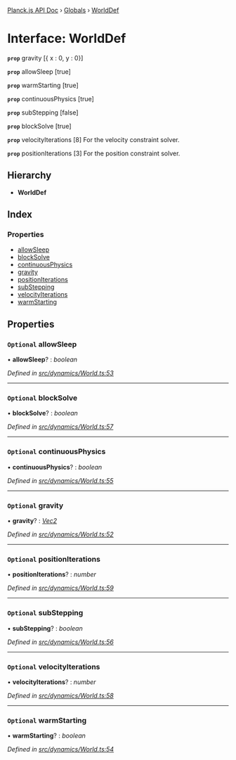 [Planck.js API Doc](../README.md) › [Globals](../globals.md) › [WorldDef](worlddef.md)

# Interface: WorldDef

**`prop`** gravity [{ x : 0, y : 0}]

**`prop`** allowSleep [true]

**`prop`** warmStarting [true]

**`prop`** continuousPhysics [true]

**`prop`** subStepping [false]

**`prop`** blockSolve [true]

**`prop`** velocityIterations [8] For the velocity constraint solver.

**`prop`** positionIterations [3] For the position constraint solver.

## Hierarchy

* **WorldDef**

## Index

### Properties

* [allowSleep](worlddef.md#optional-allowsleep)
* [blockSolve](worlddef.md#optional-blocksolve)
* [continuousPhysics](worlddef.md#optional-continuousphysics)
* [gravity](worlddef.md#optional-gravity)
* [positionIterations](worlddef.md#optional-positioniterations)
* [subStepping](worlddef.md#optional-substepping)
* [velocityIterations](worlddef.md#optional-velocityiterations)
* [warmStarting](worlddef.md#optional-warmstarting)

## Properties

### `Optional` allowSleep

• **allowSleep**? : *boolean*

*Defined in [src/dynamics/World.ts:53](https://github.com/shakiba/planck.js/blob/b8c946c/src/dynamics/World.ts#L53)*

___

### `Optional` blockSolve

• **blockSolve**? : *boolean*

*Defined in [src/dynamics/World.ts:57](https://github.com/shakiba/planck.js/blob/b8c946c/src/dynamics/World.ts#L57)*

___

### `Optional` continuousPhysics

• **continuousPhysics**? : *boolean*

*Defined in [src/dynamics/World.ts:55](https://github.com/shakiba/planck.js/blob/b8c946c/src/dynamics/World.ts#L55)*

___

### `Optional` gravity

• **gravity**? : *[Vec2](../classes/vec2.md)*

*Defined in [src/dynamics/World.ts:52](https://github.com/shakiba/planck.js/blob/b8c946c/src/dynamics/World.ts#L52)*

___

### `Optional` positionIterations

• **positionIterations**? : *number*

*Defined in [src/dynamics/World.ts:59](https://github.com/shakiba/planck.js/blob/b8c946c/src/dynamics/World.ts#L59)*

___

### `Optional` subStepping

• **subStepping**? : *boolean*

*Defined in [src/dynamics/World.ts:56](https://github.com/shakiba/planck.js/blob/b8c946c/src/dynamics/World.ts#L56)*

___

### `Optional` velocityIterations

• **velocityIterations**? : *number*

*Defined in [src/dynamics/World.ts:58](https://github.com/shakiba/planck.js/blob/b8c946c/src/dynamics/World.ts#L58)*

___

### `Optional` warmStarting

• **warmStarting**? : *boolean*

*Defined in [src/dynamics/World.ts:54](https://github.com/shakiba/planck.js/blob/b8c946c/src/dynamics/World.ts#L54)*
